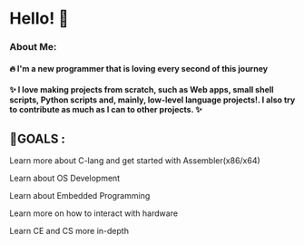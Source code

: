 # Hello! 🙌

### About Me:

#### 🔥 I'm a new programmer that is loving every second of this journey

#### ✨ I love making projects from scratch, such as Web apps, small shell scripts, Python scripts and, mainly, low-level language projects!. I also try to contribute as much as I can to other projects. ✨

## 🎯GOALS :

  Learn more about C-lang and get started with Assembler(x86/x64)
  
  Learn about OS Development
  
  Learn about Embedded Programming
  
  Learn more on how to interact with hardware

  Learn CE and CS more in-depth

##
